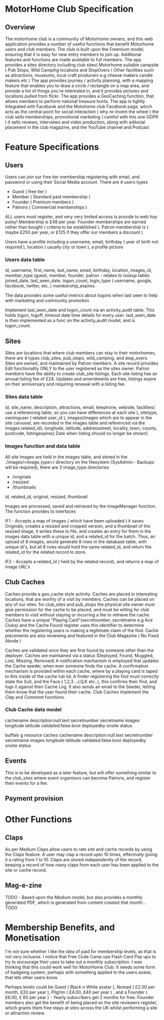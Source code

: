  
# MotorHome Club Specification

## Overview

The motorhome club is a community of Motorhome owners, and this web application provides a number of useful functions that benefit Motorhome users and club members. The club is built upon the Freemium model, ensuring that it is easy for new entry members to join up. Additional features and functions are made available to full members.
The app provides a sites directory including club sites( Motorhome suitable campsite ) Pub Stops, Wild Camping locations and StopOvers ( Other facilities such as attractions, museums, local craft producers e.g cheese makers candle makers etc )
The app provides journey / activity planning, with a mapping feature that enables you to draw a circle / rectangle on a map area, and provide a list of things you're interested in, and it provides pictures and locations pulled from flickr.
The app provides a GeoCaching function, that allows members to perform national treasure hunts. 
The app is tightly integrated with Facebook and the Motohome club Facebook page, which acts as the central point for social interaction ( why re-invent the wheel )
the club sells memberships, promotional marketing ( careful with this one GDPR ) it sells reviews, interviews and video production, along with editorial placement in the club magazine, and the YouTube channel and Podcast

# Feature Specifications

## Users

Users can join our free tier membership registering with email, and password or using their Social Media account. There are 4 users types

 * Guest ( free tier )
 * Member ( Standard paid membership )
 * Founder ( Premium members )
 * Patrons ( Commercial memberships )
 
ALL users must register, and very very limited access is provide to web hoy poloy! Membership is £48 per year. Founder memberships are earned rather than bought ( criteria to be established ). Patron membership is ( maybe £250 per year, or £125 if they offer our members a discount )

Users have a profile including a username, email, birthday ( year of birth not required ), location ( usually city or town ), a profile picture

### Users data table

id, username, first_name, last_name, email, birthday, location, images_id, member_type (guest, member, founder, patron - relates to lookup table) joined_date, last_seen_date, logon_count, login_type ( username, google, facebook, twitter, etc..) membership_expires

The data provides some useful metrics about logons when last seen to help with marketing and community promotion

Implement last_seen_date and logon_count via an activity_audit table. This holds logon, logoff, timeout date time details for every user. last_seen_date is then implemented as a func on the activity_audit model, and is logon_count.

## Sites

Sites are locations that where club members can stay in their motorhomes, there are 4 types club_sites, pub_stops, wild_camping, and stop_overs. Sites are owned, and maintained by Patron members. A site record provides Edit functionality ONLY to the user registered as the sites owner. Patron members have the ability to create club_site listings. Each site listing has an annual listing fee of £24. Updates and amendments are free, listings expire on their anniversary and requiring renewal with a listing fee. 

### Sites data table

id, site_name, description, attractions, email, telephone, website, facilities( use a referencing table, so you can have differences at each site ), sitetype, owninguser ( related user_id ), images(images which are to appear in the site carousel, are recorded in the images table and referenced via the images.related_id), longitude, latitude, addressstreet, locality, town, county, postcode, listingexpires( Date when listing should no longer be shown) 

### Images function and data table

All site images are held in the images table, and stored in the ./images/<image_type>/ directory on the filesystem (SysAdmin:- Backups will be required), there are 3 image_type directories

 * /originals
 * /resized 
 * /thumbnails 
 
id, related_id, original, resized, thumbnail

Images are processed, saved and retrieved by the imageManager function. The function provides to interfaces

IF1 - Accepts a map of images ( which have been uploaded ) it saves Originals, creates a resized and cropped version, and a thumbnail of the resized image, it writes these to file, and creates an entry for them in the images data table with a unique id, and a related_id for the batch. Thus, an upload of 8 images, would generate 8 rows in the database table, with unique id's, but all 8 rows would hold the same related_id, and return the related_id for the related record to store. 

IF2 - Accepts a related_id ( held by the related record), and returns a map of image URL's

## Club Caches

Caches provide a geo_cache style activity. Caches are placed in interesting locations, that are worthy of a visit by members. Caches can be placed on any of our sites. for club_sites and pub_stops the physical site owner must give permission for the cache to be placed, and must be willing for club members to visit without staying or incurring a fee to retrieve the cache. Caches have a unique "Playing Card"(secretnumber, secretname e.g Ace Clubs) and the Cache Found register uses this identifier to determine whether the registering users is making a legitimate claim of the find.
Cache placements are also reviewing and featured in the Club Magazine ( No Fixed Abode )

Caches are validated once they are first found by someone other than the deployer. Caches are maintained via a status (Deployed, Found, Muggled, Lost, Missing, Removed)
A notification mechanism is employed that updates the Cache seeder, when ever someone finds the cache. A confirmation mechanism is provided within each cache, where by a playing card is taped to this inside of the cache tub lid. A finder registering the find must correctly state the Suit, and the Face ( 1,2,3...J,Q,K etc..), this confirms their find, and logs it against their Cache Log. It also sends an email to the Seeder, letting them know that the user found their cache. Club Caches implement the Clap and Comment functions.

### Club Cache data model

cachename description:null.text secretnumber secretname images longitude latitude validated:false.bool deployedby onsite status

buffalo g resource caches cachename description:null.text secretnumber secretname images longitude latitude validated:false.bool deployedby onsite status 

## Events 

This is to be developed as a later feature, but will offer something similar to the club_sites where event organisors can become Patrons, and register their events for a fee.

## Payment provision

# Other Functions

## Claps

As per Medium Claps allow users to rate site and cache records by using the Claps feature. A user may clap a record upto 10 times, effectively giving it a rating from 1 to 10. Claps are stored independently of the record, keeping a record of how many claps from each user has been applied to the site or cache record.

## Mag-e-zine

TODO - Based upon the Medium model, but also provides a monthly generated PDF, which is generated from content created that month... TODO

# Membership Benefits, and Monetisation

I'm not sure whether I like the idea of paid for membership levels, as that is not very inclusive. I notice that Free Code Camp use Flash Card Pop ups to try to encourage their uses to take out a monthly subscription.
I was thinking that this could work well for MotorHome Club. It needs some form of badgeing system, perhaps with something applied to the users avatar, that lets other users know.

Perhaps levels could be Guest ( Black n White avatar ), Nomad ( £2.00 per month, £20 per year ), Pilgrim ( £4.00, £40 per year ) , and a Founder ( £6.00, £ 60 per year ) - Yearly subscribers get 2 months for free.
Founder members also get the benefit of being placed on the site reviewers register, which grants them free stays at sites across the UK whilst performing a site or attraction review.